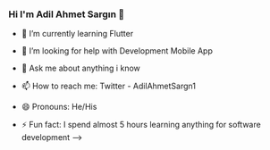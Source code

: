 ### Hi I'm Adil Ahmet Sargın 👋



- 🌱 I’m currently learning Flutter

- 🤔 I’m looking for help with Development Mobile App
- 💬 Ask me about anything i know
- 📫 How to reach me: Twitter - AdilAhmetSargn1
- 😄 Pronouns: He/His
- ⚡ Fun fact: I spend almost 5 hours learning anything for software development
-->
